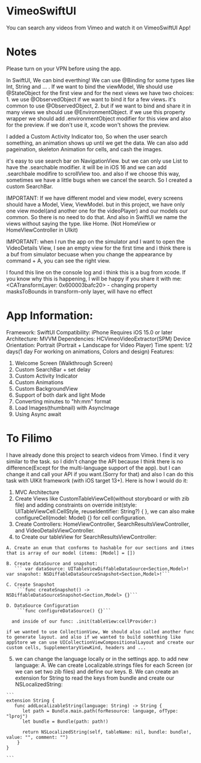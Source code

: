 # VimeoSwiftUI

You can search any videos from Vimeo and watch it on VimeoSwiftUI App!

# Notes

Please turn on your VPN before using the app.

In SwiftUI, We can bind everthing! We can use @Binding for some types like Int, String and ... . If we want to bind the viewModel, We should use @StateObject for the first view and for the next views we have two choices: 1. we use @ObservedObject if we want to bind it for a few views، it's common to use @ObservedObject, 2. but if we want to bind and share it in many views we should use @EnvironmentObject. if we use this property wrapper we should add .environmentObject modifier for this view and also for the preview. if we don't use it, xcode won't shows the preview.

I added a Custom Activity Indicator too, So when the user search something, an animation shows up until we get the data.
We can also add pageination, skeleton Animation for cells, and cash the images.

it's easy to use search bar on NavigationView. but we can only use List to have the .searchable modifier. it will be in iOS 16 and we can add .searchbale modifire to scrollView too. and also if we choose this way, sometimes we have a little bugs when we cancel the search.
So I created a custom SearchBar.

IMPORTANT: If we have different model and view model, every screens should have a Model, View, ViewModel. but in this project, we have only one view model(and another one for the videoPlayer) and our models our common. So there is no need to do that. And also in SwiftUI we name the views without saying the type. like Home. (Not HomeView or HomeVIewController in UIkit)

IMPORTANT: when I run the app on the simulator and I want to open the VideoDetails View, I see an empty view for the first time and i think there is a buf from simulator becuase when you change the appearance by command + A, you can see the right view.

I found this line on the console log and i think this is a bug from xcode. If you know why this is happening, I will be happy if you share it with me:
<CATransformLayer: 0x600003bafc20> - changing property masksToBounds in transform-only layer, will have no effect

# App Information:

Framework: SwiftUI
Compatibility: 
  iPhone 
  Requires iOS 15.0 or later
Architecture: MVVM
Dependencies: HCVimeoVideoExtractor(SPM)
Device Orientation: Portrait (Portrait + Landscape for Video Player)
Time spent: 1/2 days(1 day For working on animations, Colors and design)
Features: 
  1. Welcome Screen (Walkthrough Screen)
  2. Custom SearchBar + set delay
  3. Custom Activity Indicator
  4. Custom Animations
  5. Custom BackgroundView
  6. Support of both dark and light Mode
  7. Converting minutes to "hh:mm" format
  8. Load Images(thumbnail) with AsyncImage
  9. Using Async await 

# To Filimo

I have already done this project to search videos from Vimeo. I find it very similar to the task. so I didn't change the API because I think there is no difference(Except for the multi-language support of the app). but I can change it and call your API if you want.(Sorry for that) and also I can do this task with UIKit framework (with iOS target 13+). Here is how I would do it:
  1. MVC Architecture
  2. Create Views like CustomTableViewCell(without storyboard or with zib file) and adding constraints on 
     override init(style: UITableViewCell.CellStyle, reuseIdentifier: String?) { }, we can also make configureCell(model: Model) {} for cell configuration.
  3. Create Controllers: 
     HomeViewController, SearchResultsViewController, and VideoDetailsViewController.
  4. to Create our tableView for SearchResultsViewController:
   
    A. Create an enum that conforms to hashable for our sections and itmes that is array of our model (items: [Model] = [])
    
    B. Create dataSource and snapshot:
       ``` var dataSource: UITableViewDiffableDataSource<Section,Model>!
    var snapshot: NSDiffableDataSourceSnapshot<Section,Model>!```
    
    C. Create Snapshot
        ```func createSnapshot() -> NSDiffableDataSourceSnapshot<Section,Model> {}```
        
    D. DataSource Configuration
        ```func configureDataSource() {}```
        
      and inside of our func: .init(tableView:cellProvider:)
    
    if we wanted to use CollectionView, We should also called another func to generate layout. and also if we wanted to build something like appStore we can use UICollectionViewCompositionalLayout and create our custom cells, SupplementaryViewKind, headers and ...
    
  5. we can change the language locally or in the settings app. to add new language:
     A. We can create Localizable.strings files for each Screen (or we can set two zib files) and define our keys.
     B. We can create an extension for String to read the keys from bundle and create our NSLocalizedString:
     
    ```
    extension String {
       func addLocalizableString(language: String) -> String {
          let path = Bundle.main.path(forResource: language, ofType: "lproj")
          let bundle = Bundle(path: path!)
        
          return NSLocalizedString(self, tableName: nil, bundle: bundle!, value: "", comment: "")
        }
    }

    ```
